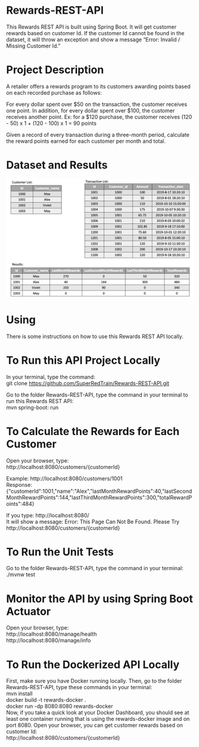 # Rewards-REST-API
This Rewards REST API is built using Spring Boot. It will get customer rewards based on customer Id. If the customer Id cannot be found in the dataset, it will throw an exception and show a message “Error: Invalid / Missing Customer Id.”

# Project Description
A retailer offers a rewards program to its customers awarding points based on each recorded purchase as follows:
 
For every dollar spent over $50 on the transaction, the customer receives one point.
In addition, for every dollar spent over $100, the customer receives another point.
Ex: for a $120 purchase, the customer receives
(120 - 50) x 1 + (120 - 100) x 1 = 90 points

Given a record of every transaction during a three-month period, calculate the reward points earned for each customer per month and total. 

# Dataset and Results
![alt text](https://github.com/SuperRedTrain/Rewards-REST-API/blob/main/DataSetAndResults.png)

# Using
There is some instructions on how to use this Rewards REST API locally.

# To Run this API Project Locally
In your terminal, type the command:   
    git clone https://github.com/SuperRedTrain/Rewards-REST-API.git    

Go to the folder Rewards-REST-API, type the command in your terminal to run this Rewards REST API:   
    mvn spring-boot: run   

# To Calculate the Rewards for Each Customer
Open your browser, type:  
    http://localhost:8080/customers/{customerId}      

Example:  http://localhost:8080/customers/1001    
Response: {"customerId":1001,"name":"Alex","lastMonthRewardPoints":40,"lastSecondMonthRewardPoints":144,"lastThirdMonthRewardPoints":300,"totalRewardPoints":484}   

If you type:  http://localhost:8080/   
It will show a message:  Error: This Page Can Not Be Found. Please Try http://localhost:8080/customers/{customerId}   

# To Run the Unit Tests
Go to the folder Rewards-REST-API, type the command in your terminal:   
    ./mvnw test   

# Monitor the API by using Spring Boot Actuator
Open your browser, type:   
    http://localhost:8080/manage/health   
    http://localhost:8080/manage/info   

# To Run the Dockerized API Locally
First, make sure you have Docker running locally. Then, go to the folder Rewards-REST-API, type these commands in your terminal:    
    mvn install    
    docker build -t rewards-docker .   
    docker run -dp 8080:8080 rewards-docker   
Now, if you take a quick look at your Docker Dashboard, you should see at least one container running that is using the rewards-docker image and on port 8080. Open your browser, you can get customer rewards based on customer Id:    
    http://localhost:8080/customers/{customerId}    






